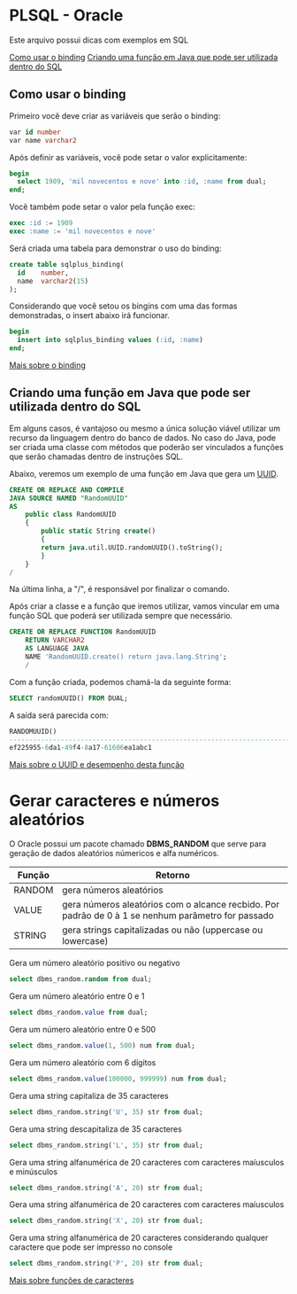 # PLSQL - Oracle

Este arquivo possui dicas com exemplos em SQL

[Como usar o binding](#Comousarobinding)
[Criando uma função em Java que pode ser utilizada dentro do SQL](#Criando-uma-função-em-Java-que-pode-ser-utilizada-dentro-do-SQL)

<h2 id="Comousarobinding">Como usar o binding</h2>

Primeiro você deve criar as variáveis que serão o binding:

```sql
var id number
var name varchar2
```

Após definir as variáveis, você pode setar o valor explicitamente:


```sql
begin
  select 1909, 'mil novecentos e nove' into :id, :name from dual;
end;
```

Você também pode setar o valor pela função exec:

```sql
exec :id := 1909
exec :name := 'mil novecentos e nove'
```

Será criada uma tabela para demonstrar o uso do binding:

```sql
create table sqlplus_binding(
  id    number, 
  name  varchar2(15)
);
```

Considerando que você setou os bingins com uma das formas demonstradas, o insert abaixo irá funcionar.

```sql
begin
  insert into sqlplus_binding values (:id, :name) 
end;
```

[Mais sobre o binding](http://www.adp-gmbh.ch/ora/sqlplus/use_vars.html)

<h2 id="Criando-uma-função-em-Java-que-pode-ser-utilizada-dentro-do-SQL">Criando uma função em Java que pode ser utilizada dentro do SQL</h2>

Em alguns casos, é vantajoso ou mesmo a única solução viável utilizar um recurso da linguagem dentro do banco de dados. No caso do Java, pode ser criada uma classe com 
métodos que poderão ser vinculados a funções que serão chamadas dentro de instruções SQL.

Abaixo, veremos um exemplo de uma função em Java que gera um [UUID](https://en.wikipedia.org/wiki/Universally_unique_identifier).

```sql
CREATE OR REPLACE AND COMPILE
JAVA SOURCE NAMED "RandomUUID"
AS 
    public class RandomUUID
    {
        public static String create()
        {
        return java.util.UUID.randomUUID().toString();
        }
    }
/
```

Na última linha, a "/", é responsável por finalizar o comando.

Após criar a classe e a função que iremos utilizar, vamos vincular em uma função SQL que poderá ser utilizada sempre que necessário.

```sql
CREATE OR REPLACE FUNCTION RandomUUID
    RETURN VARCHAR2
    AS LANGUAGE JAVA
    NAME 'RandomUUID.create() return java.lang.String';
    /
 ```

 Com a função criada, podemos chamá-la da seguinte forma:

```sql
SELECT randomUUID() FROM DUAL;
```

A saída será parecida com:

```sql
RANDOMUUID()
--------------------------------------------------------------------------------
ef225955-6da1-49f4-8a17-61606ea1abc1
```

[Mais sobre o UUID e desempenho desta função](http://stackoverflow.com/questions/13951576/how-to-generate-a-version-4-random-uuid-on-oraclehttp://stackoverflow.com/questions/13951576/how-to-generate-a-version-4-random-uuid-on-oracle)

# Gerar caracteres e números aleatórios

O Oracle possui um pacote chamado **DBMS_RANDOM** que serve para geração de dados aleatórios númericos e alfa numéricos.

| Função | Retorno |
| --- | --- |
| RANDOM | gera números aleatórios |
| VALUE | gera números aleatórios com o alcance recbido. Por padrão de 0 à 1 se nenhum parâmetro for passado |
| STRING | gera strings capitalizadas ou não (uppercase ou lowercase)|

Gera um número aleatório positivo ou negativo
```sql
select dbms_random.random from dual;
```

Gera um número aleatório entre 0 e 1
```sql
select dbms_random.value from dual;
```

Gera um número aleatório entre 0 e 500
```sql
select dbms_random.value(1, 500) num from dual;
```

Gera um número aleatório com 6 dígitos
```sql
select dbms_random.value(100000, 999999) num from dual;
```

Gera uma string capitaliza de 35 caracteres
```sql
select dbms_random.string('U', 35) str from dual;
```

Gera uma string descapitaliza de 35 caracteres
```sql
select dbms_random.string('L', 35) str from dual;
```

Gera uma string alfanumérica de 20 caracteres com caracteres maíusculos e minúsculos
```sql
select dbms_random.string('A', 20) str from dual;
```

Gera uma string alfanumérica de 20 caracteres com caracteres maíusculos
```sql
select dbms_random.string('X', 20) str from dual;
```

Gera uma string alfanumérica de 20 caracteres considerando qualquer caractere que pode ser impresso no console
```sql
select dbms_random.string('P', 20) str from dual;
```

[Mais sobre funções de caracteres](http://www.databasejournal.com/features/oracle/article.php/3341051/Generating-random-numbers-and-strings-in-Oracle.htm)
